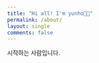 ```yaml
---
title: "Hi all! I'm yunho👋🏻"
permalink: /about/
layout: single
comments: false
---
```


시작하는 사람입니다.
